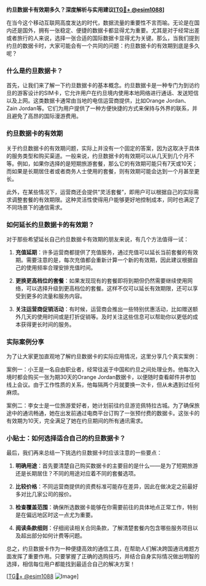 **约旦数据卡有效期多久？深度解析与实用建议[[TG💪+ @esim1088](https://t.me/s/esim1088)]**

在当今这个移动互联网高度发达的时代，数据流量的重要性不言而喻。无论是在国内还是国外，拥有一张稳定、便捷的数据卡都显得尤为重要。尤其是对于经常出差或者旅行的人来说，选择一张合适的国际数据卡显得尤为关键。那么，当我们提到约旦的数据卡时，大家可能会有一个共同的问题：约旦数据卡的有效期到底是多久呢？

### 什么是约旦数据卡？

首先，让我们来了解一下约旦数据卡的基本概念。约旦数据卡是一种专门为到访约旦的游客设计的SIM卡，它允许用户在约旦境内使用本地网络进行通话、发送短信以及上网。这类数据卡通常由当地的电信运营商提供，比如Orange Jordan、Zain Jordan等。它们为用户提供了一种方便快捷的方式来保持与外界的联系，并且避免了高昂的国际漫游费用。

### 约旦数据卡的有效期

关于约旦数据卡的有效期问题，实际上并没有一个固定的答案，因为这取决于具体的服务类型和购买渠道。一般来说，约旦数据卡的有效期可以从几天到几个月不等。例如，如果你选择的是短期旅游套餐，那么它的有效期可能只有7天或10天；而如果是长期居住者或者商务人士使用的套餐，则有效期可能会达到一个月甚至更长。

此外，在某些情况下，运营商还会提供“灵活套餐”，即用户可以根据自己的实际需求调整套餐的有效期限。这种灵活性使得用户能够更好地控制成本，同时也满足了不同场景下的通信需求。

### 如何延长约旦数据卡的有效期？

对于那些希望延长自己约旦数据卡有效期的朋友来说，有几个方法值得一试：

1. **充值延期**：许多运营商都提供了充值服务，通过充值可以延长当前套餐的有效期。需要注意的是，每次充值都会重新计算一个新的有效期，因此建议根据自己的使用频率合理安排充值时间。
   
2. **更换更高档位的套餐**：如果发现现有的套餐即将到期但仍然需要继续使用网络，可以选择升级到更高档位的套餐。这样不仅可以延长有效期限，还可以享受到更多的流量和服务内容。

3. **关注运营商促销活动**：有时候，运营商会推出一些特别优惠活动，比如赠送额外几天的使用时间或是打折促销等。及时关注这些信息可以帮助你以更低的成本获得更长时间的服务。

### 实际案例分享

为了让大家更加直观地了解约旦数据卡的实际应用情况，这里分享几个真实案例：

案例一：小王是一名自由职业者，经常往返于中国和约旦之间处理业务。他每次入境时都会购买一张为期30天的Orange Jordan数据卡，以便随时查看邮件并参加线上会议。由于工作性质的关系，他每隔两个月就要换一次卡，但从未遇到过任何麻烦。

案例二：李女士是一位旅游爱好者，她计划前往约旦游览佩特拉古城。为了确保旅途中的通讯畅通，她在出发前通过电商平台订购了一张预付费的数据卡。这张卡的有效期为10天，完全满足了她在约旦期间的所有通讯需求。

### 小贴士：如何选择适合自己的约旦数据卡？

最后，我们再来总结一下挑选约旦数据卡时应该注意的一些要点：

1. **明确用途**：首先要清楚自己购买数据卡的主要目的是什么——是为了短期旅游还是长期居住？不同的用途对应着不同的套餐选项。
   
2. **比较价格**：不同运营商提供的资费标准可能存在差异，因此在做决定之前最好多对比几家公司的报价。
   
3. **检查覆盖范围**：确保所选数据卡能够在你需要前往的具体地点正常工作，特别是在偏远地区时这一点尤为重要。

4. **阅读条款细则**：仔细阅读相关合同条款，了解清楚套餐内包含哪些服务项目以及超出部分如何计费等问题。

总之，约旦数据卡作为一种便捷高效的通信工具，在帮助人们解决跨国通讯难题方面发挥了重要作用。只要掌握了正确的选购技巧，并结合自身实际情况做出明智的选择，相信每位用户都能找到最适合自己的解决方案！

[[TG💪+ @esim1088](https://t.me/s/esim1088) ![Image](https://i.postimg.cc/4NQfJmqS/Snipaste-2025-05-13-00-14-12.png)]